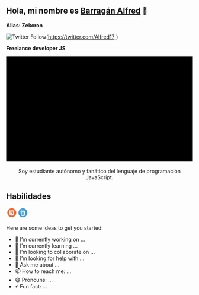 ## Hola, mi nombre es [Barragán Alfred](https://alfred-miportafolio.netlify.app/) 👋
**Alias: Zekcron**

![Twitter Follow](https://img.shields.io/twitter/follow/Alfred17_?color=1DA1F2&label=Zekcron&logo=twitter&style=for-the-badge)(https://twitter.com/Alfred17_)

**Freelance developer JS**

<img src="./PortadaBanner.png" alt="Portada">
<p align="center">Soy estudiante autónomo y fanático del lenguaje de programación JavaScript.</p>

## Habilidades
<img src="icons/html5.png" alt="" width="30px" height="30px"><img src="icons/css3.png" alt="" width="30px" height="30px">

Here are some ideas to get you started:

- 🔭 I’m currently working on ...
- 🌱 I’m currently learning ...
- 👯 I’m looking to collaborate on ...
- 🤔 I’m looking for help with ...
- 💬 Ask me about ...
- 📫 How to reach me: ...
- 😄 Pronouns: ...
- ⚡ Fun fact: ...

